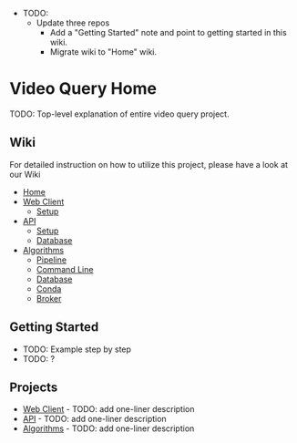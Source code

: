 - TODO:
    - Update three repos
        - Add a "Getting Started" note and point to getting started in this wiki.
        - Migrate wiki to "Home" wiki.


# Video Query Home

TODO: Top-level explanation of entire video query project.

## Wiki

For detailed instruction on how to utilize this project, please have a look at our Wiki

- [Home](wiki/Home)
- [Web Client](Web-Client)
  - [Setup](Web-Client-Setup)
- [API](Api)
  - [Setup](Api-Setup)
  - [Database](Api-Database)
- [Algorithms](Algorithms)
  - [Pipeline](Algorithms-Pipeline)
  - [Command Line](Algorithms-Command-Line)
  - [Database](Algorithms-Database)
  - [Conda](Algorithms-Conda)
  - [Broker](Algorithms-Broker)

## Getting Started

* TODO: Example step by step
* TODO: ?

## Projects

* [Web Client](https://github.com/PARC-projects/video-query-client-web) - TODO: add one-liner description
* [API](https://github.com/PARC-projects/video-query-api) - TODO: add one-liner description
* [Algorithms](https://github.com/PARC-projects/video-query-algorithms) - TODO: add one-liner description
